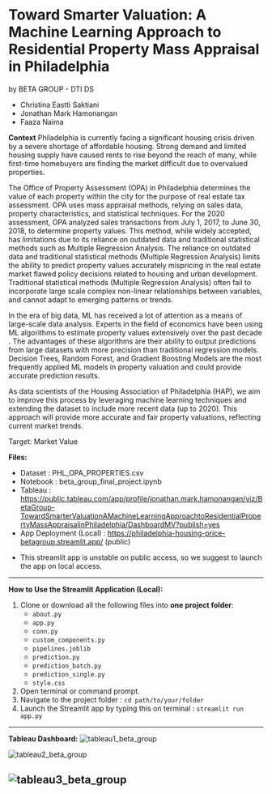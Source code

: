 # **Toward Smarter Valuation: A Machine Learning Approach to Residential Property Mass Appraisal in Philadelphia**

by BETA GROUP - DTI DS
- Christina Eastti Saktiani
- Jonathan Mark Hamonangan
- Faaza Naima
  
**Context**
Philadelphia is currently facing a significant housing crisis driven by a severe shortage of affordable housing. Strong demand and limited housing supply have caused rents to rise beyond the reach of many, while first-time homebuyers are finding the market difficult due to overvalued properties. 

The Office of Property Assessment (OPA) in Philadelphia determines the value of each property within the city for the purpose of real estate tax assessment. OPA uses mass appraisal methods, relying on sales data, property characteristics, and statistical techniques. For the 2020 assessment, OPA analyzed sales transactions from July 1, 2017, to June 30, 2018, to determine property values. This method, while widely accepted, has limitations due to its reliance on outdated data and traditional statistical methods such as Multiple Regression Analysis. The reliance on outdated data and traditional statistical methods (Multiple Regression Analysis) limits the ability to predict property values accurately
mispricing in the real estate market flawed policy decisions related to housing and urban development. Traditional statistical methods (Multiple Regression Analysis) often fail to incorporate large scale complex non-linear relationships between variables, and cannot adapt to emerging patterns or trends. 

In the era of big data, ML has received a lot of attention as a means of large-scale data analysis. Experts in the field of economics have been using ML algorithms to estimate property values extensively over the past decade . The advantages of these algorithms are their ability to output predictions from large datasets with more precision than traditional regression models. Decision Trees, Random Forest, and Gradient Boosting Models are the most frequently applied ML models in property valuation and could provide accurate prediction results.

As data scientists of the Housing Association of Philadelphia (HAP), we aim to improve this process by leveraging machine learning techniques and extending the dataset to include more recent data (up to 2020). This approach will provide more accurate and fair property valuations, reflecting current market trends.

Target: Market Value

**Files:**
- Dataset : PHL_OPA_PROPERTIES.csv
- Notebook : beta_group_final_project.ipynb
- Tableau : https://public.tableau.com/app/profile/jonathan.mark.hamonangan/viz/BetaGroup-TowardSmarterValuationAMachineLearningApproachtoResidentialPropertyMassAppraisalinPhiladelphia/DashboardMV?publish=yes
- App Deployment (Local) : https://philadelphia-housing-price-betagroup.streamlit.app/ (public)
* This streamlit app is unstable on public access, so we suggest to launch the app on local access.
  
---
**How to Use the Streamlit Application (Local):**
1. Clone or download all the following files into **one project folder**:
   * `about.py`
   * `app.py`
   * `conn.py`
   * `custom_components.py`
   * `pipelines.joblib`
   * `prediction.py`
   * `prediction_batch.py`
   * `prediction_single.py`
   * `style.css`
2. Open terminal or command prompt.
3. Navigate to the project folder : `cd path/to/your/folder`
5. Launch the Streamlit app by typing this on terminal : `streamlit run app.py`
---

**Tableau Dashboard:**
![tableau1_beta_group](https://github.com/user-attachments/assets/4f7ebe03-5bd1-4bf3-91dc-2390d52eeb88)

![tableau2_beta_group](https://github.com/user-attachments/assets/fbac837a-e8e7-4959-ae9a-5a338e4725fd)

![tableau3_beta_group](https://github.com/user-attachments/assets/0d559eb4-5383-4ad1-92fd-0d3066d53916)
---

